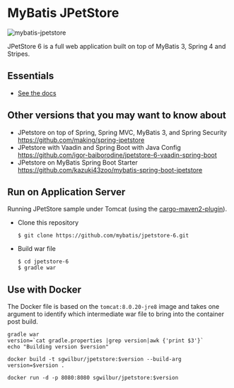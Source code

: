 MyBatis JPetStore
=================

![mybatis-jpetstore](http://mybatis.github.io/images/mybatis-logo.png)

JPetStore 6 is a full web application built on top of MyBatis 3, Spring 4 and Stripes.

Essentials
----------

* [See the docs](http://www.mybatis.org/jpetstore-6)

## Other versions that you may want to know about

- JPetstore on top of Spring, Spring MVC, MyBatis 3, and Spring Security https://github.com/making/spring-jpetstore
- JPetstore with Vaadin and Spring Boot with Java Config https://github.com/igor-baiborodine/jpetstore-6-vaadin-spring-boot
- JPetstore on MyBatis Spring Boot Starter https://github.com/kazuki43zoo/mybatis-spring-boot-jpetstore

## Run on Application Server
Running JPetStore sample under Tomcat (using the [cargo-maven2-plugin](https://codehaus-cargo.github.io/cargo/Maven2+plugin.html)).

- Clone this repository

  ```
  $ git clone https://github.com/mybatis/jpetstore-6.git
  ```

- Build war file

  ```
  $ cd jpetstore-6
  $ gradle war
  ```

## Use with Docker

The Docker file is based on the `tomcat:8.0.20-jre8` image and takes one argument to identify which intermediate war file to bring into the container post build.

    gradle war
    version=`cat gradle.properties |grep version|awk {'print $3'}`
    echo "Building version $version"

    docker build -t sgwilbur/jpetstore:$version --build-arg version=$version .

    docker run -d -p 8080:8080 sgwilbur/jpetstore:$version
